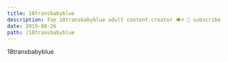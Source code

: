 ```yaml
---
title: 18transbabyblue
description: Top 18transbabyblue adult content creator 👁♐️ 👑 subscribe 18transbabyblue to my porn site below IG 18transbabyblue
date: 2019-08-26
path: /18transbabyblue
---
```


18transbabyblue